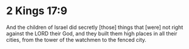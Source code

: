 # 2 Kings 17:9

And the children of Israel did secretly [those] things that [were] not right against the LORD their God, and they built them high places in all their cities, from the tower of the watchmen to the fenced city.